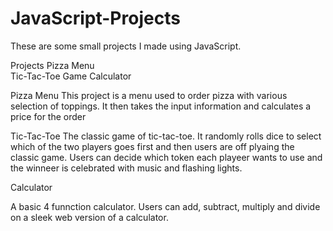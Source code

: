 # JavaScript-Projects
These are some small projects I made using JavaScript.


Projects
  Pizza Menu  
  Tic-Tac-Toe Game
  Calculator
  
Pizza Menu
  This project is a menu used to order pizza with various selection of toppings. It then takes the input information and calculates a price for the order


Tic-Tac-Toe
  The classic game of tic-tac-toe. It randomly rolls dice to select which of the two players goes first and then users are off plyaing the classic game. Users can decide which token each playeer wants to use and the winneer is celebrated with music and flashing lights.
  
  
Calculator

  A basic 4 funnction calculator. Users can add, subtract, multiply and divide on a sleek web version of a calculator.
